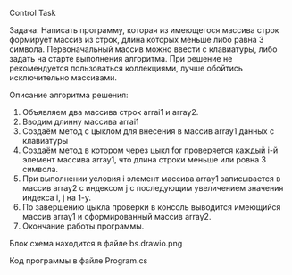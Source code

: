 Control Task

Задача:
 Написать программу, которая из имеющегося массива строк формирует массив из строк, длина которых меньше либо равна 3 символа. Первоначальный массив можно ввести с клавиатуры, либо задать на старте выполнения алгоритма. При решение не рекомендуется пользоваться коллекциями, лучше обойтись исключительно массивами.

 Описание алгоритма решения:
 1. Объявляем два  массива строк arrai1 и array2.
 2. Вводим длинну массива arrai1
 3. Создаём метод с цыклом для внесения в массив array1 данных с клавиатуры
 4. Создаём метод в котором через цыкл for проверяется каждый i-й элемент массива array1, что длина строки меньше или ровна 3 символа.
 5. При выполнении условия i элемент массива array1 записывается в массив array2 с индексом j с последующим увеличением значения индекса i, j  на 1-у.
 6. По завершению цыкла проверки в консоль выводится имеющийся массив array1 и сформированный массив array2.
 7. Окончание работы программы. 

Блок схема находится в файле bs.drawio.png

Код программы в файле Program.cs

